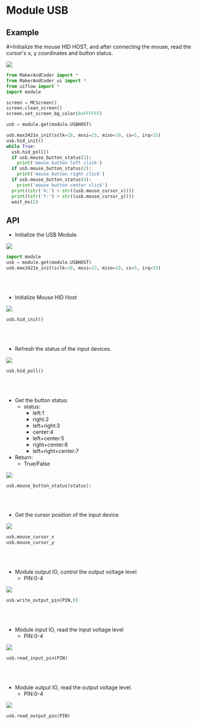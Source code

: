 # Module USB

## Example

#>Initialize the mouse HID HOST, and after connecting the mouse, read the cursor's x, y coordinates and button status.

<img class="blockly_svg" src="https://makerandcoder.com/MCLab/blockly/modules/usb/uiflow_block_usb_example.svg">

```python
from MakerAndCoder import *
from MakerAndCoder_ui import *
from uiflow import *
import module

screen = MCScreen()
screen.clean_screen()
screen.set_screen_bg_color(0xFFFFFF)

usb = module.get(module.USBHOST)

usb.max3421e_init(sclk=18, mosi=23, miso=19, cs=5, irq=35)
usb.hid_init()
while True:
  usb.hid_poll()
  if usb.mouse_button_status(1):
    print('mouse button left click')
  if usb.mouse_button_status(2):
    print('mouse button right click')
  if usb.mouse_button_status(4):
    print('mouse button center click')
  print((str('X:') + str((usb.mouse_cursor_x))))
  print((str('Y:') + str((usb.mouse_cursor_y))))
  wait_ms(2)
```

## API
- Initialize the USB Module.
<img class="blockly_svg" src="https://makerandcoder.com/MCLab/blockly/modules/usb/uiflow_block_module_usb_init_max3421.svg">

```python
import module
usb = module.get(module.USBHOST)
usb.max3421e_init(sclk=18, mosi=23, miso=19, cs=5, irq=35)
```


<br><br>
- Initialize Mouse HID Host
<img class="blockly_svg" src="https://makerandcoder.com/MCLab/blockly/modules/usb/uiflow_block_usb_init.svg">

```python
usb.hid_init()
```


<br><br>
- Refresh the status of the input devices.
<img class="blockly_svg" src="https://makerandcoder.com/MCLab/blockly/modules/usb/uiflow_block_usb_hid_poll.svg">


```python
usb.hid_poll()
```

<br><br>
- Get the button status:
  - status:
    - left:1
    - right:2
    - left+right:3
    - center:4
    - left+center:5
    - right+center:6
    - left+right+center:7
- Return:
  - True/False
<img class="blockly_svg" src="https://makerandcoder.com/MCLab/blockly/modules/usb/uiflow_block_usb_mouse_get_click_status.svg">

```python
usb.mouse_button_status(status):
```


<br><br>
- Get the cursor position of the input device
<img class="blockly_svg" src="https://makerandcoder.com/MCLab/blockly/modules/usb/uiflow_block_usb_mouse_cutsor.svg">

```python
usb.mouse_cursor_x
usb.mouse_cursor_y
```


<br><br>
- Module output IO, control the output voltage level
  - PIN:0-4
<img class="blockly_svg" src="https://makerandcoder.com/MCLab/blockly/modules/usb/uiflow_block_usb_read_output_pin_value.svg">

```python
usb.write_output_pin(PIN,0)
```

<br><br>
- Module input IO, read the input voltage level
  - PIN:0-4
<img class="blockly_svg" src="https://makerandcoder.com/MCLab/blockly/modules/usb/uiflow_block_usb_read_input_pin.svg">

```python
usb.read_input_pin(PIN)
```

<br><br>
- Module output IO, read the output voltage level.
  - PIN:0-4
<img class="blockly_svg" src="https://makerandcoder.com/MCLab/blockly/modules/usb/uiflow_block_usb_read_output_pin.svg">

```python
usb.read_output_pin(PIN)
```



